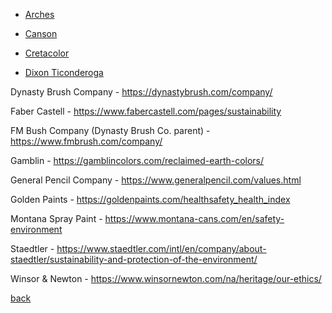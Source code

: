 *    [Arches](https://arches-papers.com/arches-vs-sustainable-development/)

*    [Canson](https://en.canson.com/commitments/combating-climate-change)

*    [Cretacolor](https://www.cretacolor.com/en/passion-en/umweltschutz/)

*    [Dixon Ticonderoga](https://dixonticonderogacompany.com/terracycle/)

Dynasty Brush Company - https://dynastybrush.com/company/

Faber Castell - https://www.fabercastell.com/pages/sustainability

FM Bush Company (Dynasty Brush Co. parent) - https://www.fmbrush.com/company/

Gamblin - https://gamblincolors.com/reclaimed-earth-colors/

General Pencil Company - https://www.generalpencil.com/values.html

Golden Paints - https://goldenpaints.com/healthsafety_health_index

Montana Spray Paint - https://www.montana-cans.com/en/safety-environment

Staedtler - https://www.staedtler.com/intl/en/company/about-staedtler/sustainability-and-protection-of-the-environment/

Winsor & Newton - https://www.winsornewton.com/na/heritage/our-ethics/

[back](./)
